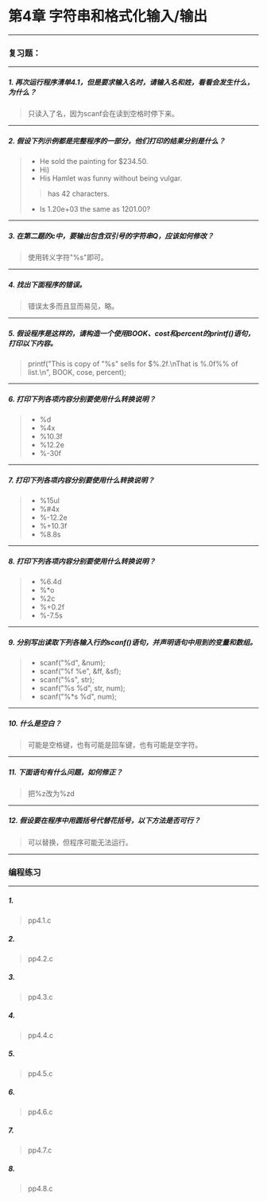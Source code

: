 # 第4章 字符串和格式化输入/输出

---
### 复习题：
---
##### 1. 再次运行程序清单4.1，但是要求输入名时，请输入名和姓，看看会发生什么，为什么？
> 只读入了名，因为scanf会在读到空格时停下来。
---
##### 2. 假设下列示例都是完整程序的一部分，他们打印的结果分别是什么？
> * He sold the painting for $234.50.
> * Hi)
> * His Hamlet was funny without being vulgar.
> > has 42 characters.
> * Is 1.20e+03 the same as 1201.00?
---
##### 3. 在第二题的c中，要输出包含双引号的字符串Q，应该如何修改？
> 使用转义字符\"%s\"即可。
---
##### 4. 找出下面程序的错误。
> 错误太多而且显而易见，略。
---
##### 5. 假设程序是这样的，请构造一个使用BOOK、cost和percent的printf()语句，打印以下内容。
> printf("This is copy of \"%s\" sells for $%.2f.\nThat is %.0f%% of list.\n", BOOK, cose, percent);
---
##### 6. 打印下列各项内容分别要使用什么转换说明？
> * %d
> * %4x
> * %10.3f
> * %12.2e
> * %-30f
---
##### 7. 打印下列各项内容分别要使用什么转换说明？
> * %15ul
> * %#4x
> * %-12.2e
> * %+10.3f
> * %8.8s
---
##### 8. 打印下列各项内容分别要使用什么转换说明？
> * %6.4d
> * %*o
> * %2c
> * %+0.2f
> * %-7.5s
---
##### 9. 分别写出读取下列各输入行的scanf()语句，并声明语句中用到的变量和数组。
> * scanf("%d", &num);
> * scanf("%f %e", &ff, &sf);
> * scanf("%s", str);
> * scanf("%s %d", str, num);
> * scanf("%*s %d", num);
---
##### 10. 什么是空白？
> 可能是空格键，也有可能是回车键，也有可能是空字符。
---
##### 11. 下面语句有什么问题，如何修正？
> 把%z改为%zd
---
##### 12. 假设要在程序中用圆括号代替花括号，以下方法是否可行？
> 可以替换，但程序可能无法运行。
---
### 编程练习
---
##### 1. 
> pp4.1.c
##### 2. 
> pp4.2.c
##### 3. 
> pp4.3.c
##### 4. 
> pp4.4.c
##### 5. 
> pp4.5.c
##### 6. 
> pp4.6.c
##### 7. 
> pp4.7.c
##### 8. 
> pp4.8.c